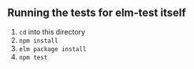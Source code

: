 ## Running the tests for elm-test itself

1. `cd` into this directory
2. `npm install`
3. `elm package install`
4. `npm test`
